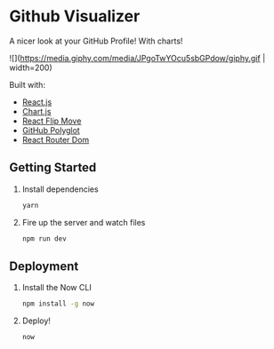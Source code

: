 # Github Visualizer

A nicer look at your GitHub Profile! With charts!

![](https://media.giphy.com/media/JPgoTwYOcu5sbGPdow/giphy.gif | width=200)

Built with:

- [React.js](https://reactjs.org/)
- [Chart.js](https://www.chartjs.org/)
- [React Flip Move](https://github.com/joshwcomeau/react-flip-move)
- [GitHub Polyglot](https://github.com/IonicaBizau/node-gh-polyglot)
- [React Router Dom](https://reacttraining.com/react-router/)

## Getting Started

1. Install dependencies

   ```bash
   yarn
   ```

2. Fire up the server and watch files

   ```bash
   npm run dev
   ```

## Deployment

1. Install the Now CLI

   ```bash
   npm install -g now
   ```

2. Deploy!

   ```bash
   now
   ```
